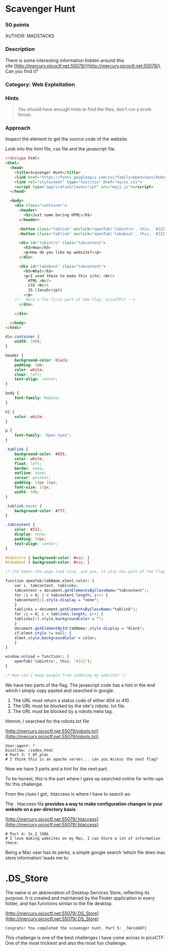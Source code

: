 # **Scavenger Hunt**

### 50 points

AUTHOR: MADSTACKS

### Description

There is some interesting information hidden around this site [http://mercury.picoctf.net:55079/](http://mercury.picoctf.net:55079/). Can you find it?

### Category: Web Exploitation

### Hints

> You should have enough hints to find the files, don't run a brute forcer.
> 

### Approach

Inspect the element to get the source code of the website.

Look into the html file, css file and the javascript file.

```html
<!doctype html>
<html>
  <head>
    <title>Scavenger Hunt</title>
    <link href="https://fonts.googleapis.com/css?family=Open+Sans|Roboto" rel="stylesheet">
    <link rel="stylesheet" type="text/css" href="mycss.css">
    <script type="application/javascript" src="myjs.js"></script>
  </head>

  <body>
    <div class="container">
      <header>
		<h1>Just some boring HTML</h1>
      </header>

      <button class="tablink" onclick="openTab('tabintro', this, '#222')" id="defaultOpen">How</button>
      <button class="tablink" onclick="openTab('tababout', this, '#222')">What</button>

      <div id="tabintro" class="tabcontent">
		<h3>How</h3>
		<p>How do you like my website?</p>
      </div>

      <div id="tababout" class="tabcontent">
		<h3>What</h3>
		<p>I used these to make this site: <br/>
		  HTML <br/>
		  CSS <br/>
		  JS (JavaScript)
		</p>
	<!-- Here's the first part of the flag: picoCTF{t -->
      </div>

    </div>

  </body>
</html>
```

```css
div.container {
    width: 100%;
}

header {
    background-color: black;
    padding: 1em;
    color: white;
    clear: left;
    text-align: center;
}

body {
    font-family: Roboto;
}

h1 {
    color: white;
}

p {
    font-family: "Open Sans";
}

.tablink {
    background-color: #555;
    color: white;
    float: left;
    border: none;
    outline: none;
    cursor: pointer;
    padding: 14px 16px;
    font-size: 17px;
    width: 50%;
}

.tablink:hover {
    background-color: #777;
}

.tabcontent {
    color: #111;
    display: none;
    padding: 50px;
    text-align: center;
}

#tabintro { background-color: #ccc; }
#tababout { background-color: #ccc; }

/* CSS makes the page look nice, and yes, it also has part of the flag. Here's part 2: h4ts_4_l0 */
```

```css
function openTab(tabName,elmnt,color) {
    var i, tabcontent, tablinks;
    tabcontent = document.getElementsByClassName("tabcontent");
    for (i = 0; i < tabcontent.length; i++) {
	tabcontent[i].style.display = "none";
    }
    tablinks = document.getElementsByClassName("tablink");
    for (i = 0; i < tablinks.length; i++) {
	tablinks[i].style.backgroundColor = "";
    }
    document.getElementById(tabName).style.display = "block";
    if(elmnt.style != null) {
	elmnt.style.backgroundColor = color;
    }
}

window.onload = function() {
    openTab('tabintro', this, '#222');
}

/* How can I keep Google from indexing my website? */
```

We have two parts of the flag. The javascript code has a hint in the end which I simply copy pasted and searched in google. 

1. The URL must return a status code of either 404 or 410 .
2. The URL must be blocked by the site's robots. txt file.
3. The URL must be blocked by a robots meta tag.

Hmmm, I searched for the robots.txt file 

[http://mercury.picoctf.net:55079/robots.txt](http://mercury.picoctf.net:55079/robots.txt)

```
User-agent: *
Disallow: /index.html
# Part 3: t_0f_pl4c
# I think this is an apache server... can you Access the next flag?
```

Now we have 3 parts and a hint for the next part.

To be honest, this is the part where I gave up searched online for write-ups for this challenge. 

From the clues I got,  .htaccess is where I have to search as:

The . htaccess file **provides a way to make configuration changes to your website on a per-directory basis**.

[http://mercury.picoctf.net:55079/.htaccess](http://mercury.picoctf.net:55079/.htaccess)

```
# Part 4: 3s_2_lO0k
# I love making websites on my Mac, I can Store a lot of information there.
```

Being a Mac user has its perks, a simple google search ‘which file does mac store information’ leads me to:

# .DS_Store

The name is an abbreviation of Desktop Services Store, reflecting its purpose. It is created and maintained by the Finder application in every folder, and has functions similar to the file desktop.

[http://mercury.picoctf.net:55079/.DS_Store](http://mercury.picoctf.net:55079/.DS_Store)

`Congrats! You completed the scavenger hunt. Part 5: _74cceb07}`

This challenge is one of the best challenges I have come across in picoCTF. One of the most trickiest and also the most fun challenge.
